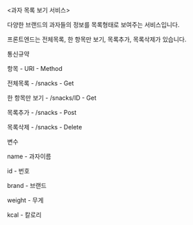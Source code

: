 <과자 목록 보기 서비스>

다양한 브랜드의 과자들의 정보를 목록형태로 보여주는 서비스입니다.

프론트엔드는 전체목록, 한 항목만 보기, 목록추가, 목록삭제가 있습니다.

통신규약

항목 - URI - Method

전체목록 - /snacks - Get

한 항목만 보기 - /snacks/ID - Get

목록추가 - /snacks - Post

목록삭제 - /snacks - Delete


변수 

name - 과자이름

id - 번호

brand - 브랜드

weight - 무게

kcal - 칼로리
